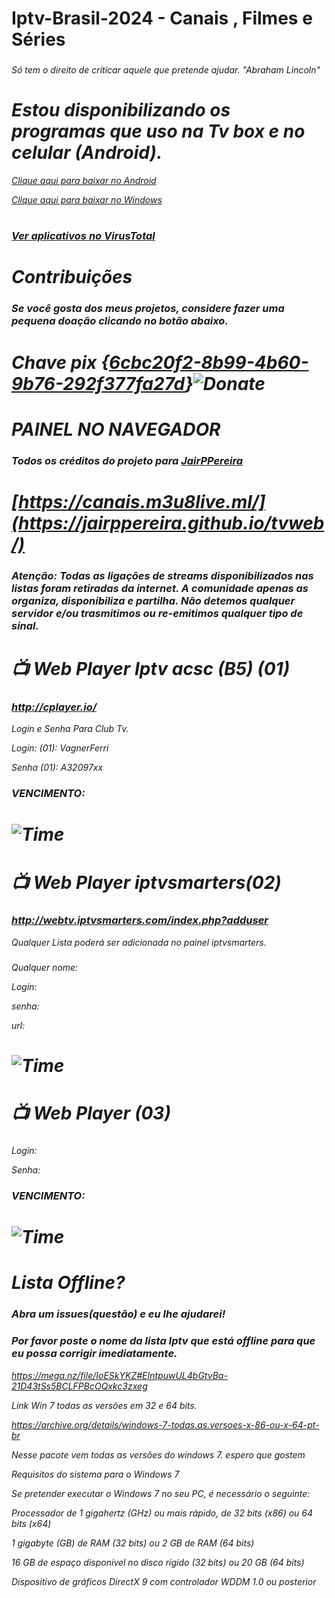 # Iptv-Brasil-2024 - Canais , Filmes e Séries
### <i class="fa-brands fa-pix">
 Só tem o direito de criticar aquele que pretende ajudar. "Abraham Lincoln"
# Estou disponibilizando os programas que uso na Tv box e no celular (Android).

<a href="https://tinyurl.com/3hrrc9u5" download="filename">Clique aqui para baixar no Android</a>


<a href="https://tinyurl.com/ycy6wfyp" download="filename">Clique aqui para baixar no Windows</a> 
#

### <a href="https://www.virustotal.com" download="filename">Ver aplicativos no VirusTotal</a> 
# 
# Contribuições
### Se você gosta dos meus projetos, considere fazer uma pequena doação clicando no botão abaixo.



# Chave pix {<a href="LINK" download="filename">6cbc20f2-8b99-4b60-9b76-292f377fa27d</a>}![Donate](https://user-images.githubusercontent.com/33992396/99478353-00e4d600-2933-11eb-8228-4bafe8571507.png)
  
# PAINEL NO NAVEGADOR
### Todos os créditos do projeto para <a href="https://github.com/JairPPereira" download="filename">JairPPereira</a>
# [https://canais.m3u8live.ml/](https://jairppereira.github.io/tvweb/)
 ### <i class="fa-brands fa-pix">
 ### Atenção: <b>Todas as ligações de streams disponibilizados nas listas foram retiradas da internet. A comunidade apenas as organiza, disponibiliza e partilha. Não detemos qualquer servidor e/ou trasmitimos ou re-emitimos qualquer tipo de sinal</b>. 

#  📺 Web Player Iptv acsc (B5) (01)

### http://cplayer.io/ 
Login e Senha Para Club Tv.

Login: (01): VagnerFerri

Senha (01): A32097xx

### VENCIMENTO:
# ![Time](https://emojipedia-us.s3.dualstack.us-west-1.amazonaws.com/thumbs/72/whatsapp/326/hourglass-not-done_23f3.png)


#  📺 Web Player iptvsmarters(02)

### http://webtv.iptvsmarters.com/index.php?adduser
Qualquer Lista poderá ser adicionada no painel iptvsmarters.

###
Qualquer nome: 

Login: 

senha: 

url: 

  
# ![Time](https://emojipedia-us.s3.dualstack.us-west-1.amazonaws.com/thumbs/72/whatsapp/326/hourglass-not-done_23f3.png)


#  📺 Web Player  (03)

### 


Login: 

Senha: 
### VENCIMENTO: 
# ![Time](https://emojipedia-us.s3.dualstack.us-west-1.amazonaws.com/thumbs/72/whatsapp/326/hourglass-not-done_23f3.png)

# Lista Offline?
### Abra um issues(questão) e eu lhe ajudarei!
### Por favor poste o nome da lista Iptv que está offline para que eu possa corrigir imediatamente.

https://mega.nz/file/IoESkYKZ#EIntpuwUL4bGtvBa-21D43tSs5BCLFPBcOQxkc3zxeg

Link Win 7 todas as versões em 32 e 64 bits.

https://archive.org/details/windows-7-todas.as.versoes-x-86-ou-x-64-pt-br

Nesse pacote vem todas as versões do windows 7. espero que gostem

Requisitos do sistema para o Windows 7

Se pretender executar o Windows 7 no seu PC, é necessário o seguinte:

Processador de 1 gigahertz (GHz) ou mais rápido, de 32 bits (x86) ou 64 bits (x64)

1 gigabyte (GB) de RAM (32 bits) ou 2 GB de RAM (64 bits)

16 GB de espaço disponível no disco rígido (32 bits) ou 20 GB (64 bits)

Dispositivo de gráficos DirectX 9 com controlador WDDM 1.0 ou posterior


